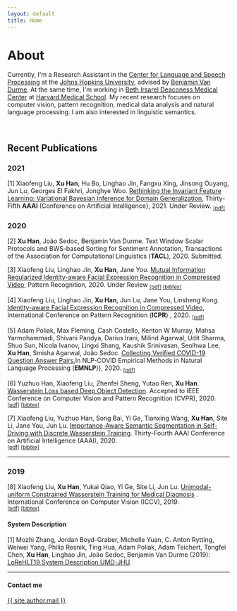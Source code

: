 ```yaml
---
layout: default
title: Home
---
```

<!-- 
<p class="message">
  Hey there! This page is included as an example. Feel free to customize it for your own use upon downloading. Carry on!
</p>
 -->
# About

Currently, I'm a Research Assistant in the [Center for Language and Speech Processing](http://www.clsp.jhu.edu/) at the [Johns Hopkins University](https://www.jhu.edu/), advised by [Benjamin Van Durme](http://www.cs.jhu.edu/~vandurme/). At the same time, I'm working in [Beth Irsarel Deaconess Medical Center](https://www.bidmc.org/) at [Harvard Medical School](https://hms.harvard.edu/). 
My recent research focuses on computer vision, pattern recognition, medical data analysis and natural language processing. I am also interested in linguistic semantics.

<br>

## Recent Publications

### 2021

[1] Xiaofeng Liu, **Xu Han**, Hu Bo, Linghao Jin, Fangxu Xing, Jinsong Ouyang, Jun Lu, Georges EI Fakhri, Jonghye Woo. [Rethinking the Invariant Feature Learning: Variational Bayesian Inference for Domain Generalization](/archive/Rethinking.pdf), Thirty-Fifth **AAAI** (Conference on Artificial Intelligence}, 2021. Under Review. 
<sub> [[pdf]](/archive/Rethinking.pdf) </sub>


### 2020

[2] **Xu Han**, João Sedoc, Benjamin Van Durme. Text Window Scalar Protocols and BWS-based Sorting for Sentiment Annotation, Transactions of the Association for Computational Linguistics (**TACL**), 2020. Submitted.


[3] Xiaofeng Liu, Linghao Jin, **Xu Han**, Jane You. [Mutual Information Regularized Identity-aware Facial Expression
Recognition in Compressed Video](https://arxiv.org/abs/2010.10637), Pattern Recognition, 2020. Under Review
<sub> [[pdf]](https://arxiv.org/pdf/2010.10637.pdf) [[bibtex]](/bibtex/4.txt) </sub>

[4] Xiaofeng Liu, Linghao Jin, **Xu Han**, Jun Lu, Jane You, Linsheng Kong. [Identity-aware Facial Expression
Recognition in Compressed Video](/archive/ICPR_FER__Copy__camera_ready.pdf), International Conference on Pattern Recognition (**ICPR**) , 2020.
<sub> [[pdf]](/archive/ICPR_FER__Copy__camera_ready.pdf) </sub>

[5] Adam Poliak, Max Fleming, Cash Costello, Kenton W Murray, Mahsa Yarmohammadi, Shivani Pandya, Darius Irani, Milind Agarwal, Udit Sharma, Shuo Sun, Nicola Ivanov, Lingxi Shang, Kaushik Srinivasan, Seolhwa Lee, **Xu Han**, Smisha Agarwal, João Sedoc. [Collecting Verified COVID-19 Question Answer Pairs](https://openreview.net/forum?id=0X9O6VcYe_),In NLP-COVID Empirical Methods in Natural Language Processing (**EMNLP**)}, 2020.
<sub> [[pdf]](https://openreview.net/pdf?id=0X9O6VcYe_) </sub>


[6] Yuzhuo Han, Xiaofeng Liu, Zhenfei Sheng, Yutao Ren, **Xu Han**. [Wasserstein Loss based Deep Object Detection](https://ieeexplore.ieee.org/document/9150606). Accepted to IEEE Conference on Computer Vision and Pattern Recognition (CVPR), 2020.<br />
<sub>[[pdf]](/archive/wasserstein_loss_based_deep_object_detection.pdf) [[bibtex]](/bibtex/3.txt)</sub>


[7] Xiaofeng Liu, Yuzhuo Han, Song Bai, Yi Ge, Tianxing Wang, **Xu Han**, Site Li, Jane You, Jun Lu.
[Importance-Aware Semantic Segmentation in Self-Driving with Discrete Wasserstein Training](https://ojs.aaai.org//index.php/AAAI/article/view/6831). 
Thirty-Fourth AAAI Conference on Artificial Intelligence (AAAI), 2020.<br />
<sub>[[pdf]](/archive/Importance-aware.pdf) [[bibtex]](/bibtex/1.txt)</sub>

<hr>

### 2019

[8] Xiaofeng Liu, **Xu Han**, Yukai Qiao, Yi Ge, Site Li, Jun Lu. [Unimodal-uniform Constrained Wasserstein Training for Medical Diagnosis](http://openaccess.thecvf.com/content_ICCVW_2019/html/VRMI/Liu_Unimodal-Uniform_Constrained_Wasserstein_Training_for_Medical_Diagnosis_ICCVW_2019_paper.html)
. International Conference on Computer Vision (ICCV), 2019.<br />
<sub>[[pdf]](http://openaccess.thecvf.com/content_ICCVW_2019/papers/VRMI/Liu_Unimodal-Uniform_Constrained_Wasserstein_Training_for_Medical_Diagnosis_ICCVW_2019_paper.pdf) [[bibtex]](/bibtex/2.txt)</sub>


####   System Description
[1]  Mozhi Zhang, Jordan Boyd-Graber, Michelle Yuan, C. Anton Rytting, Weiwei Yang, Philip Resnik, Ting Hua, Adam Poliak, Adam Teichert, Tongfei Chen, **Xu Han**, Linghao Jin, João Sedoc, Benjamin Van Durme (2019): [LoReHLT19 System Description UMD-JHU](/archive/LORELEI_2019-2.pdf). 

<hr>

#### Contact me
[{{ site.author.mail }}](mailto:{{site.author.mail}})
